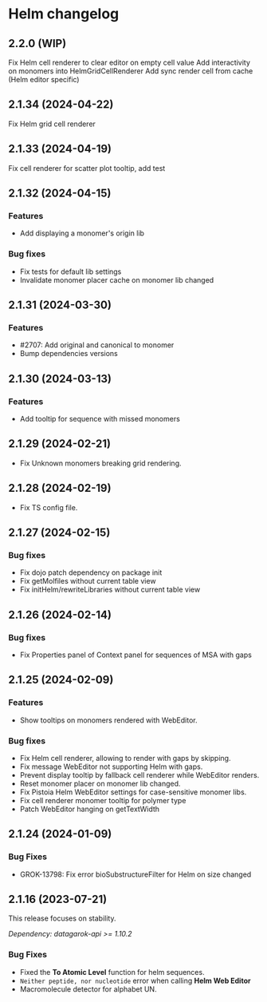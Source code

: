 # Helm changelog

## 2.2.0 (WIP)

Fix Helm cell renderer to clear editor on empty cell value
Add interactivity on monomers into HelmGridCellRenderer
Add sync render cell from cache (Helm editor specific)

## 2.1.34 (2024-04-22)

Fix Helm grid cell renderer

## 2.1.33 (2024-04-19)

Fix cell renderer for scatter plot tooltip, add test

## 2.1.32 (2024-04-15)

### Features

* Add displaying a monomer's origin lib

### Bug fixes

* Fix tests for default lib settings
* Invalidate monomer placer cache on monomer lib changed

## 2.1.31 (2024-03-30)

### Features

* #2707: Add original and canonical to monomer
* Bump dependencies versions

## 2.1.30 (2024-03-13)

### Features

* Add tooltip for sequence with missed monomers

## 2.1.29 (2024-02-21)

* Fix Unknown monomers breaking grid rendering.

## 2.1.28 (2024-02-19)

* Fix TS config file.

## 2.1.27 (2024-02-15)

### Bug fixes

* Fix dojo patch dependency on package init
* Fix getMolfiles without current table view
* Fix initHelm/rewriteLibraries without current table view

## 2.1.26 (2024-02-14)

### Bug fixes

* Fix Properties panel of Context panel for sequences of MSA with gaps

## 2.1.25 (2024-02-09)

### Features

* Show tooltips on monomers rendered with WebEditor.

### Bug fixes

* Fix Helm cell renderer, allowing to render with gaps by skipping.
* Fix message WebEditor not supporting Helm with gaps.
* Prevent display tooltip by fallback cell renderer while WebEditor renders.
* Reset monomer placer on monomer lib changed.
* Fix Pistoia Helm WebEditor settings for case-sensitive monomer libs.
* Fix cell renderer monomer tooltip for polymer type
* Patch WebEditor hanging on getTextWidth

## 2.1.24 (2024-01-09)

### Bug Fixes

* GROK-13798: Fix error bioSubstructureFilter for Helm on size changed

## 2.1.16 (2023-07-21)

This release focuses on stability.

*Dependency: datagarok-api >= 1.10.2*

### Bug Fixes

* Fixed the **To Atomic Level** function for helm sequences.
* `Neither peptide, nor nucleotide` error when calling **Helm Web Editor**
* Macromolecule detector for alphabet UN.
